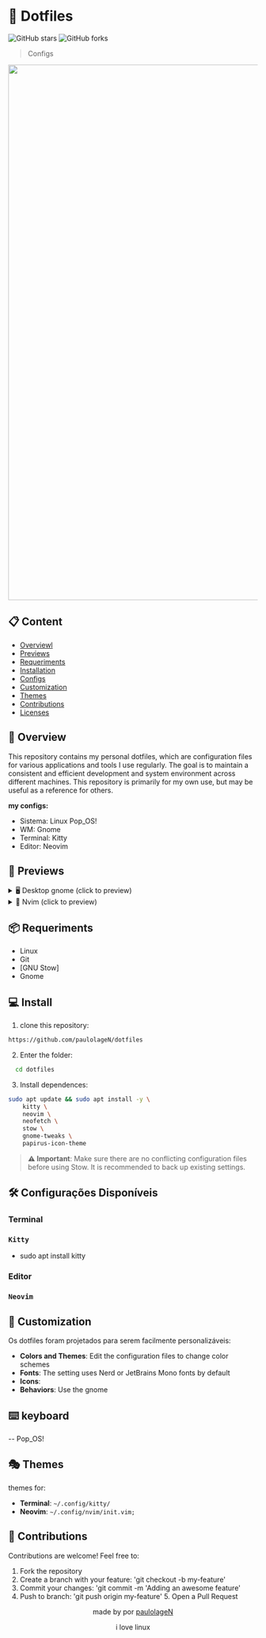 # 🚀 Dotfiles

![GitHub stars](https://img.shields.io/github/stars/paulolageN/dotfiles?style=social)
![GitHub forks](https://img.shields.io/github/forks/paulolageN/dotfiles?style=social)

> Configs

<div align="center">
  <img width="1920" height="1080" alt="Captura de tela de 2025-08-28 11-10-14" src="https://github.com/user-attachments/assets/1e4edf65-3622-408a-a32b-6678330d19cf" />
</div>

## 📋 Content

- [Overviewl](#-visão-geral)
- [Previews](#-previews)
- [Requeriments](#-requisitos)
- [Installation](#-instalação)
- [Configs](#-configurações-disponíveis)
- [Customization](#-personalização)
- [Themes](#-temas)
- [Contributions](#-contribuições)
- [Licenses](#-licença)

## 📖  Overview

This repository contains my personal dotfiles, which are configuration files for various applications and tools I use regularly. The goal is to maintain a consistent and efficient development and system environment across different machines. This repository is primarily for my own use, but may be useful as a reference for others.

**my configs:**
- Sistema: Linux Pop_OS!
- WM: Gnome
- Terminal: Kitty
- Editor: Neovim 

## 👀 Previews

<details>
<summary>🖥️ Desktop gnome (click to preview)</summary>
<div align="center">
  <img width="1920" height="1080" alt="Captura de tela de 2025-08-28 11-10-14" src="https://github.com/user-attachments/assets/1e4edf65-3622-408a-a32b-6678330d19cf" />
</div>
</details>

<details>
<summary>📝 Nvim (click to preview)</summary>
<div align="center">
  <img width="870" height="504" alt="image" src="https://github.com/user-attachments/assets/2ea1a893-454b-4874-a094-8798bb4c4326" />
</div>
</details>

## 📦 Requeriments

- Linux 
- Git
- [GNU Stow]
- Gnome

## 💻 Install

1. clone this repository:
```bash
https://github.com/paulolageN/dotfiles
```

2. Enter the folder:
```bash
  cd dotfiles
```

3. Install dependences:
```bash
sudo apt update && sudo apt install -y \
    kitty \
    neovim \
    neofetch \
    stow \
    gnome-tweaks \
    papirus-icon-theme
```

> **⚠️ Important**: Make sure there are no conflicting configuration files before using Stow. It is recommended to back up existing settings.

## 🛠️ Configurações Disponíveis

###  Terminal

### `Kitty`

- sudo apt install kitty

### Editor

### `Neovim`

 

## 🎨 Customization

Os dotfiles foram projetados para serem facilmente personalizáveis:

- **Colors and Themes**: Edit the configuration files to change color schemes 
- **Fonts**: The setting uses Nerd or JetBrains Mono fonts by default 
- **Icons**:  
- **Behaviors**: Use the gnome

## ⌨️ keyboard

-- Pop_OS!

## 🎭 Themes

themes for:

- **Terminal**: `~/.config/kitty/`
- **Neovim**:  `~/.config/nvim/init.vim;`


## 🤝 Contributions

Contributions are welcome! Feel free to: 
1. Fork the repository 
2. Create a branch with your feature: 'git checkout -b my-feature' 
3. Commit your changes: 'git commit -m 'Adding an awesome feature' 
4. Push to branch: 'git push origin my-feature' 5. Open a Pull Request


<div align="center">
  <p>made by  por <a href="https://github.com/paulolageN">paulolageN</a></p>
  <p>i love linux</p>
</div>
